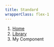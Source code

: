 ```yaml
---
title: Standard
wrapperClass: flex-1
---
```


<nav class="vv-breadcrumb" aria-label="breadcrumbs">
    <ol class="vv-breadcrumb__list">
        <li class="vv-breadcrumb__item">
            <a class="vv-breadcrumb__link" href="#">Home</a>
        </li>
        <li class="vv-breadcrumb__item">
            <a class="vv-breadcrumb__link" href="#">Library</a>
        </li>
        <li class="vv-breadcrumb__item-active" aria-current="page">
            My Component
        </li>
    </ol>
</nav>